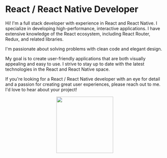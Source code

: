 # React / React Native Developer

Hi! I'm a full stack developer with experience in React and React Native. I specialize in developing high-performance, interactive applications. I have extensive knowledge of the React ecosystem, including React Router, Redux, and related libraries.

I'm passionate about solving problems with clean code and elegant design. 

My goal is to create user-friendly applications that are both visually appealing and easy to use. I strive to stay up to date with the latest technologies in the React and React Native space.

If you're looking for a React / React Native developer with an eye for detail and a passion for creating great user experiences, please reach out to me. I'd love to hear about your project!


<p align="center">
<a href="https://github.com/bjin9">
  <img height="180em" src="https://github-readme-stats-eight-theta.vercel.app/api?username=bjin9&show_icons=true&theme=radical&include_all_commits=true&count_private=true"/>
</a>
</p>
